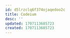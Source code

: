 ```yaml
---
id: d5lrzclq6f374ojaqedoo2c
title: Codeium
desc: ''
updated: 1707113685723
created: 1707113685723
---
```

